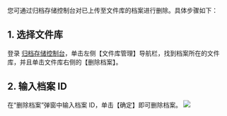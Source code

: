 您可通过归档存储控制台对已上传至文件库的档案进行删除。具体步骤如下：
## 1. 选择文件库
登录 [归档存储控制台](https://console.cloud.tencent.com/cas)，单击左侧【文件库管理】导航栏，找到档案所在的文件库，并且单击文件库右侧的【删除档案】。

## 2. 输入档案 ID
在“删除档案”弹窗中输入档案 ID，单击【确定】即可删除档案。
![](https://main.qcloudimg.com/raw/9db6cc100cf3d64fc32347e333117319.png)
